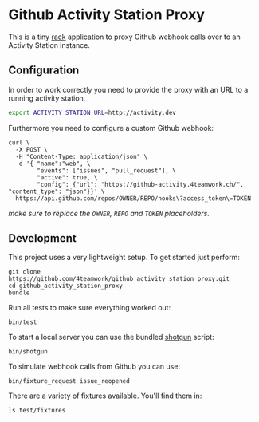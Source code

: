 # Github Activity Station Proxy

This is a tiny [rack](https://github.com/rack/rack) application to proxy Github webhook calls over to an
Activity Station instance.

## Configuration

In order to work correctly you need to provide the proxy with an URL to
a running activity station.

```bash
export ACTIVITY_STATION_URL=http://activity.dev
```

Furthermore you need to configure a custom Github webhook:

```
curl \
  -X POST \
  -H "Content-Type: application/json" \
  -d '{ "name":"web", \
        "events": ["issues", "pull_request"], \
        "active": true, \
        "config": {"url": "https://github-activity.4teamwork.ch/", "content_type": "json"}}' \
  https://api.github.com/repos/OWNER/REPO/hooks\?access_token\=TOKEN
```

*make sure to replace the `OWNER`, `REPO` and `TOKEN` placeholders.*

## Development

This project uses a very lightweight setup. To get started just perform:

```
git clone https://github.com/4teamwork/github_activity_station_proxy.git
cd github_activity_station_proxy
bundle
```

Run all tests to make sure everything worked out:

```
bin/test
```

To start a local server you can use the bundled
[shotgun](https://github.com/rtomayko/shotgun) script:

```
bin/shotgun
```

To simulate webhook calls from Github you can use:

```
bin/fixture_request issue_reopened
```

There are a variety of fixtures available. You'll find them in:

```
ls test/fixtures
```
